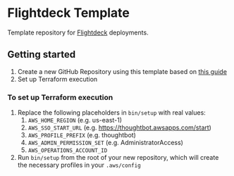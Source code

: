 # Flightdeck Template

Template repository for [Flightdeck] deployments.

## Getting started
1. Create a new GitHub Repository using this template based on [this guide]
2. Set up Terraform execution

### To set up Terraform execution
1. Replace the following placeholders in `bin/setup` with real values:
	1. `AWS_HOME_REGION` (e.g. us-east-1)
	2. `AWS_SSO_START_URL` (e.g. https://thoughtbot.awsapps.com/start)
	3. `AWS_PROFILE_PREFIX` (e.g. thoughtbot)
	4. `AWS_ADMIN_PERMISSION_SET` (e.g. AdministratorAccess)
	5. `AWS_OPERATIONS_ACCOUNT_ID`
2. Run `bin/setup` from the root of your new repository, which will create the necessary profiles in your `.aws/config`

[Flightdeck]: https://github.com/thoughtbot/flightdeck
[this guide]: https://docs.github.com/en/repositories/creating-and-managing-repositories/creating-a-repository-from-a-template
